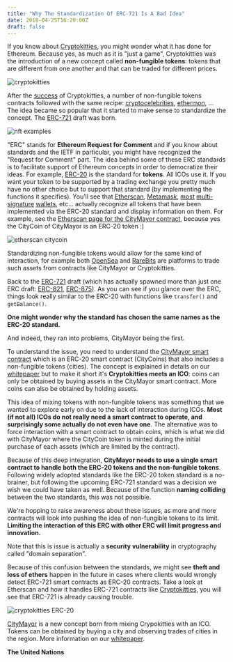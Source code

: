 ```yaml
---
title: "Why The Standardization Of ERC-721 Is A Bad Idea"
date: 2018-04-25T16:20:00Z
draft: false
---
```


If you know about [Cryptokitties](https://www.cryptokitties.co/), you might wonder what it has done for Ethereum. Because yes, as much as it is "just a game", Cryptokitties was the introduction of a new concept called **non-fungible tokens**: tokens that are different from one another and that can be traded for different prices.

![cryptokitties](/img/erc721/cryptokitties.png)

After the [success](https://hackernoon.com/how-we-made-100k-trading-cryptokitties-2d69aebe715b) of Cryptokitties, a number of non-fungible tokens contracts followed with the same recipe: [cryptocelebrities](https://cryptoclarified.com/2018/02/08/22-million-spent-on-celebrity-trading-card-beta-crypto-celebrities-is-the-new-crypto-craze/), [ethermon](http://ethermon.net/), ... The idea became so popular that it started to make sense to standardize the concept. The [ERC-721](http://erc721.org/) draft was born. 

![nft examples](/img/erc721/nft.png)

"ERC" stands for **Ethereum Request for Comment** and if you know about standards and the IETF in particular, you might have recognized the "Request for Comment" part. The idea behind some of these ERC standards is to facilitate support of Ethereum concepts in order to democratize their ideas. For example, [ERC-20](https://en.wikipedia.org/wiki/ERC20) is the standard for **tokens**. All ICOs use it. If you want your token to be supported by a trading exchange you pretty much have no other choice but to support that standard (by implementing the functions it specifies). You'll see that [Etherscan](http://etherscan.io), [Metamask](https://metamask.io), [most](https://wallet.gnosis.pm/) [multi-signature](https://github.com/paritytech/parity) [wallets](https://github.com/BitGo/eth-multisig-v2), etc... actually recognize all tokens that have been implemented via the ERC-20 standard and display information on them. For example, see the [Etherscan page for the CityMayor contract](https://etherscan.io/address/0x4bdde1e9fbaef2579dd63e2abbf0be445ab93f10), because yes the CityCoin of CityMayor is an ERC-20 token :)

![etherscan citycoin](/img/erc721/citycoin.png)

Standardizing non-fungible tokens would allow for the same kind of interaction, for example both [OpenSea](https://opensea.io/) and [RareBits](https://rarebits.io/) are platforms to trade such assets from contracts like CityMayor or Cryptokitties.

Back to the [ERC-721](https://github.com/ethereum/EIPs/issues/721) draft (which has actually spawned more than just one ERC draft: [ERC-821](https://github.com/ethereum/EIPs/issues/821), [ERC-875](https://github.com/ethereum/EIPs/issues/875)). As you can see if you glance over the ERC, things look really similar to the ERC-20 with functions like `transfer()` and `getBalance()`. 

**One might wonder why the standard has chosen the same names as the ERC-20 standard.**

And indeed, they ran into problems, CityMayor being the first.

To understand the issue, you need to understand the [CityMayor smart contract](https://etherscan.io/address/0x4bdde1e9fbaef2579dd63e2abbf0be445ab93f10#code) which is an ERC-20 smart contract (CityCoins) that also includes a non-fungible tokens (cities). The concept is explained in details on our [whitepaper](https://citymayor.co/whitepaper) but to make it short it's **Cryptokitties meets an ICO**: coins can only be obtained by buying assets in the CityMayor smart contract. More coins can also be obtained by holding assets.

This idea of mixing tokens with non-fungible tokens was something that we wanted to explore early on due to the lack of interaction during ICOs. **Most (if not all) ICOs do not really need a smart contract to operate, and surprisingly some actually do not even have one**. The alternative was to force interaction with a smart contract to obtain coins, which is what we did with CityMayor where the CityCoin token is minted during the initial purchase of each assets (which are limited by the contract).

Because of this deep integration, **CityMayor needs to use a single smart contract to handle both the ERC-20 tokens and the non-fungible tokens**. Following widely adopted standards like the ERC-20 token standard is a no-brainer, but following the upcoming ERC-721 standard was a decision we wish we could have taken as well. Because of the function **naming colliding** between the two standards, this was not possible.

We're hopping to raise awareness about these issues, as more and more contracts will look into pushing the idea of non-fungible tokens to its limit. **Limiting the interaction of this ERC with other ERC will limit progress and innovation.** 

Note that this is issue is actually a **security vulnerability** in cryptography called "domain separation".

Because of this confusion between the standards, we might see **theft and loss of ethers** happen in the future in cases where clients would wrongly detect ERC-721 smart contracts as ERC-20 contracts.
Take a look at Etherscan and how it handles ERC-721 contracts like [Cryptokitties](https://etherscan.io/address/0xb1690C08E213a35Ed9bAb7B318DE14420FB57d8C), you will see that ERC-721 is already causing trouble.

![cryptokitties ERC-20](/img/erc721/cryptokitties_token.png)

[CityMayor](https://www.citymayor.co) is a new concept born from mixing Crypokitties with an ICO. Tokens can be obtained by buying a city and observing trades of cities in the region. More information on our [whitepaper](https://www.citymayor.co/whitepaper).

<i class="fas fa-university"></i> **The United Nations**
